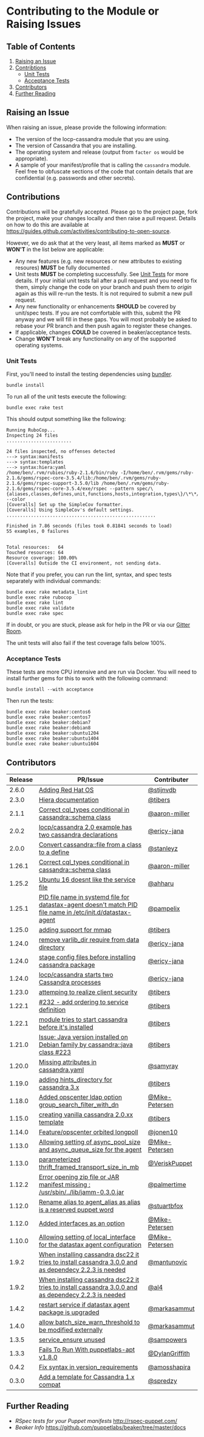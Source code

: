 # Contributing to the Module or Raising Issues

## Table of Contents

1. [Raising an Issue](#raising-an-issue)
1. [Contribtions](#contributions)
    * [Unit Tests](#unit-tests)
    * [Acceptance Tests](#acceptance-tests)
1. [Contributors](#contributors)
1. [Further Reading](#further-reading)

## Raising an Issue

When raising an issue, please provide the following information:

* The version of the locp-cassandra module that you are using.
* The version of Cassandra that you are installing.
* The operating system and release (output from `facter os` would be
  appropriate).
* A sample of your manifest/profile that is calling the `cassandra` module.
  Feel free to obfuscate sections of the code that contain details that
  are confidential (e.g. passwords and other secrets).

## Contributions

Contributions will be gratefully accepted. Please go to the project page, fork
the project, make your changes locally and then raise a pull request. Details
on how to do this are available at
https://guides.github.com/activities/contributing-to-open-source.

However, we do ask that at the very least, all items marked as **MUST** or
**WON'T** in the list below are applicable:

* Any new features (e.g. new resources or new attributes to existing resoures)
  **MUST** be fully documented .
* Unit tests **MUST** be completing successfully.  See
  [Unit Tests](#unit-tests) for more details.  If your initial unit tests fail
  after a pull request and you need to fix them, simply change the code on
  your branch and push them to *origin* again as this will re-run the
  tests.  It is not required to submit a new pull request.
* Any new functionality or enhancements **SHOULD** be covered by unit/spec
  tests.  If you are not comfortable with this, submit the PR anyway and
  we will fill in these gaps.  You will most probably be asked to rebase
  your PR branch and then push again to register these changes.
* If applicable, changes **COULD** be covered in beaker/acceptance tests.
* Change **WON'T** break any functionality on any of the supported operating
  systems.

### Unit Tests

First, you'll need to install the testing dependencies using
[bundler](http://bundler.io).

```shell
bundle install
```

To run all of the unit tests execute the following:

```shell
bundle exec rake test
```

This should output something like the following:

```
Running RuboCop...
Inspecting 24 files
........................

24 files inspected, no offenses detected
---> syntax:manifests
---> syntax:templates
---> syntax:hiera:yaml
/home/ben/.rvm/rubies/ruby-2.1.6/bin/ruby -I/home/ben/.rvm/gems/ruby-2.1.6/gems/rspec-core-3.5.4/lib:/home/ben/.rvm/gems/ruby-2.1.6/gems/rspec-support-3.5.0/lib /home/ben/.rvm/gems/ruby-2.1.6/gems/rspec-core-3.5.4/exe/rspec --pattern spec/\{aliases,classes,defines,unit,functions,hosts,integration,types\}/\*\*/\*_spec.rb --color
[Coveralls] Set up the SimpleCov formatter.
[Coveralls] Using SimpleCov's default settings.
.......................................................

Finished in 7.86 seconds (files took 0.81841 seconds to load)
55 examples, 0 failures


Total resources:   64
Touched resources: 64
Resource coverage: 100.00%
[Coveralls] Outside the CI environment, not sending data.
```

Note that if you prefer, you can run the lint, syntax, and spec tests separately with individual commands:

```shell
bundle exec rake metadata_lint
bundle exec rake rubocop
bundle exec rake lint
bundle exec rake validate
bundle exec rake spec
```

If in doubt, or you are stuck, please ask for help in the PR or via our
[Gitter Room](https://gitter.im/locp/cassandra).

The unit tests will also fail if the test coverage falls below 100%.

### Acceptance Tests

These tests are more CPU intensive and are run via Docker.  You will
need to install further gems for this to work with the following
command:

```shell
bundle install --with acceptance
```

Then run the tests:

```shell
bundle exec rake beaker:centos6
bundle exec rake beaker:centos7                                        
bundle exec rake beaker:debian7                                        
bundle exec rake beaker:debian8                                        
bundle exec rake beaker:ubuntu1204                                     
bundle exec rake beaker:ubuntu1404                                     
bundle exec rake beaker:ubuntu1604                                     
```

## Contributors

**Release** | **PR/Issue**                                        | **Contributer**
------------|-----------------------------------------------------|----------------------------------------------------
2.6.0       | [Adding Red Hat OS](https://github.com/locp/cassandra/pull/396) | [@stijnvdb](https://github.com/stijnvdb)
2.3.0       | [Hiera documentation](https://github.com/locp/cassandra/pull/329)  | [@tibers](https://github.com/tibers)
2.1.1       | [Correct cql_types conditional in cassandra::schema class](https://github.com/locp/cassandra/pull/325)| [@aaron-miller](https://github.com/aaron-miller)
2.0.2       | [locp/cassandra 2.0 example has two cassandra declarations](https://github.com/locp/cassandra/issues/291)| [@ericy-jana](https://github.com/ericy-jana)
2.0.0       | [Convert cassandra::file from a class to a define](https://github.com/locp/cassandra/issues/266)| [@stanleyz](https://github.com/stanleyz)
1.26.1      | [Correct cql_types conditional in cassandra::schema class](https://github.com/locp/cassandra/pull/325)| [@aaron-miller](https://github.com/aaron-miller)
1.25.2      | [Ubuntu 16 doesnt like the service file](https://github.com/locp/cassandra/issues/269)| [@ahharu](https://github.com/ahharu)
1.25.1      | [PID file name in systemd file for datastax-agent doesn't match PID file name in /etc/init.d/datastax-agent](https://github.com/locp/cassandra/issues/264)| [@pampelix](https://github.com/pampelix)
1.25.0      | [adding support for mmap](https://github.com/locp/cassandra/pull/261)  | [@tibers](https://github.com/tibers)
1.24.0      | [remove varlib_dir require from data directory](https://github.com/locp/cassandra/pull/247)  | [@ericy-jana](https://github.com/ericy-jana)
1.24.0      | [stage config files before installing cassandra package](https://github.com/locp/cassandra/pull/246)  | [@ericy-jana](https://github.com/ericy-jana)
1.24.0      | [locp/cassandra starts two Cassandra processes](https://github.com/locp/cassandra/issues/245)| [@ericy-jana](https://github.com/ericy-jana)
1.23.0      | [attemping to realize client security](https://github.com/locp/cassandra/pull/235)  | [@tibers](https://github.com/tibers)
1.22.1      | [#232 - add ordering to service definition](https://github.com/locp/cassandra/pull/233)  | [@tibers](https://github.com/tibers)
1.22.1      | [module tries to start cassandra before it's installed](https://github.com/locp/cassandra/issues/232)| [@tibers](https://github.com/tibers)
1.21.0      | [Issue: Java version installed on Debian family by cassandra::java class #223](https://github.com/locp/cassandra/pull/226)  | [@tibers](https://github.com/tibers)
1.20.0      | [Missing attributes in cassandra.yaml](https://github.com/locp/cassandra/issues/217)| [@samyray](https://github.com/samyray)
1.19.0      | [adding hints_directory for cassandra 3.x](https://github.com/locp/cassandra/pull/215)  | [@tibers](https://github.com/tibers)
1.18.0      | [Added opscenter ldap option group_search_filter_with_dn](https://github.com/locp/cassandra/pull/203)  | [@Mike-Petersen](https://github.com/Mike-Petersen)
1.15.0      | [creating vanilla cassandra 2.0.xx template](https://github.com/locp/cassandra/pull/189)  | [@tibers](https://github.com/tibers)
1.14.0      | [Feature/opscenter orbited longpoll](https://github.com/locp/cassandra/pull/171)  | [@jonen10](https://github.com/jonen10)
1.13.0      | [Allowing setting of async_pool_size and async_queue_size for the agent](https://github.com/locp/cassandra/pull/166)  | [@Mike-Petersen](https://github.com/Mike-Petersen)
1.13.0      | [parameterized thrift_framed_transport_size_in_mb](https://github.com/locp/cassandra/pull/163)  | [@VeriskPuppet](https://github.com/VeriskPuppet)
1.12.2      | [Error opening zip file or JAR manifest missing : /usr/sbin/../lib/jamm-0.3.0.jar](https://github.com/locp/cassandra/pull/165)  | [@palmertime](https://github.com/palmertime)
1.12.0      | [Rename alias to agent_alias as alias is a reserved puppet word](https://github.com/locp/cassandra/pull/156)  | [@stuartbfox](https://github.com/stuartbfox)
1.12.0      | [Added interfaces as an option](https://github.com/locp/cassandra/pull/153)  | [@Mike-Petersen](https://github.com/Mike-Petersen)
1.10.0      | [Allowing setting of local_interface for the datastax agent configuration](https://github.com/locp/cassandra/pull/144)  | [@Mike-Petersen](https://github.com/Mike-Petersen)
1.9.2       | [When installing cassandra dsc22 it tries to install cassandra 3.0.0 and as dependecy 2.2.3 is needed](https://github.com/locp/cassandra/issues/136)| [@mantunovic](https://github.com/mantunovic)
1.9.2       | [When installing cassandra dsc22 it tries to install cassandra 3.0.0 and as dependecy 2.2.3 is needed](https://github.com/locp/cassandra/issues/136)| [@al4](https://github.com/al4)
1.4.2       | [restart service if datastax agent package is upgraded](https://github.com/locp/cassandra/pull/110)  | [@markasammut](https://github.com/markasammut)
1.4.0       | [allow batch_size_warn_threshold to be modified externally](https://github.com/locp/cassandra/pull/100)  | [@markasammut](https://github.com/markasammut)
1.3.5       | [service_ensure unused](https://github.com/locp/cassandra/issues/93)  | [@sampowers](https://github.com/sampowers)
1.3.3       | [Fails To Run With puppetlabs-apt v1.8.0](https://github.com/locp/cassandra/pull/87)    | [@DylanGriffith](https://github.com/DylanGriffith)
0.4.2       | [Fix syntax in version_requirements](https://github.com/locp/cassandra/pull/34)    | [@amosshapira](https://github.com/amosshapira)
0.3.0       | [Add a template for Cassandra 1.x compat](https://github.com/locp/cassandra/pull/11)    | [@spredzy](https://github.com/Spredzy)

## Further Reading

* *RSpec tests for your Puppet manifests* <http://rspec-puppet.com/>
* *Beaker Info* <https://github.com/puppetlabs/beaker/tree/master/docs>
